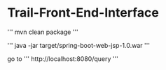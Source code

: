 # Trail-Front-End-Interface

'''
mvn clean package
'''

'''
java -jar target/spring-boot-web-jsp-1.0.war
'''

go to 
'''
http://localhost:8080/query
'''
